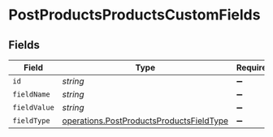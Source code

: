 # PostProductsProductsCustomFields


## Fields

| Field                                                                                                | Type                                                                                                 | Required                                                                                             | Description                                                                                          |
| ---------------------------------------------------------------------------------------------------- | ---------------------------------------------------------------------------------------------------- | ---------------------------------------------------------------------------------------------------- | ---------------------------------------------------------------------------------------------------- |
| `id`                                                                                                 | *string*                                                                                             | :heavy_minus_sign:                                                                                   | N/A                                                                                                  |
| `fieldName`                                                                                          | *string*                                                                                             | :heavy_minus_sign:                                                                                   | N/A                                                                                                  |
| `fieldValue`                                                                                         | *string*                                                                                             | :heavy_minus_sign:                                                                                   | N/A                                                                                                  |
| `fieldType`                                                                                          | [operations.PostProductsProductsFieldType](../../models/operations/postproductsproductsfieldtype.md) | :heavy_minus_sign:                                                                                   | N/A                                                                                                  |